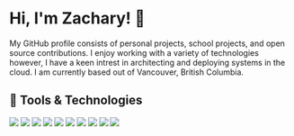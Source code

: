# Hi, I'm Zachary! 👋

 My GitHub profile consists of personal projects, school projects, and open source contributions. I enjoy working with a variety of technologies however, I have a keen intrest in architecting and deploying systems in the cloud. I am currently based out of Vancouver, British Columbia. 

## 🔧 Tools & Technologies

![](https://img.shields.io/badge/OS-Linux-informational?style=for-the-badge&logo=linux&logoColor=white&color=5a00ff)
![](https://img.shields.io/badge/Cloud-AWS-informational?style=for-the-badge&logo=amazon-aws&logoColor=white&color=5a00ff)
![](https://img.shields.io/badge/Tools-Docker-informational?style=for-the-badge&logo=docker&logoColor=white&color=5a00ff)
![](https://img.shields.io/badge/Tools-Terraform-informational?style=for-the-badge&logo=terraform&logoColor=white&color=5a00ff)
![](https://img.shields.io/badge/Tools-Vagrant-informational?style=for-the-badge&logo=vagrant&logoColor=white&color=5a00ff)
![](https://img.shields.io/badge/Tools-GIT-informational?style=for-the-badge&logo=git&logoColor=white&color=5a00ff)
![](https://img.shields.io/badge/Tools-Jira-informational?style=for-the-badge&logo=jira&logoColor=white&color=5a00ff)
![](https://img.shields.io/badge/CI/CD-BitBucket%20Pipelines-informational?style=for-the-badge&logo=bitbucket&logoColor=white&color=5a00ff)
![](https://img.shields.io/badge/Scripting-Python-informational?style=for-the-badge&logo=python&logoColor=white&color=5a00ff)
![](https://img.shields.io/badge/Scripting-Powershell-informational?style=for-the-badge&logo=powershell&logoColor=white&color=5a00ff)
